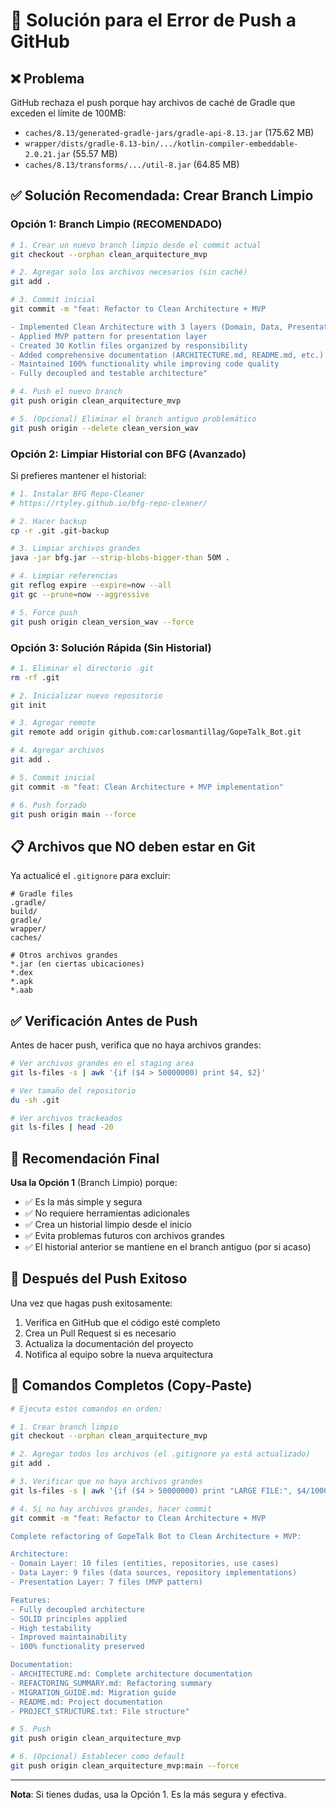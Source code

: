 # 🔧 Solución para el Error de Push a GitHub

## ❌ Problema
GitHub rechaza el push porque hay archivos de caché de Gradle que exceden el límite de 100MB:
- `caches/8.13/generated-gradle-jars/gradle-api-8.13.jar` (175.62 MB)
- `wrapper/dists/gradle-8.13-bin/.../kotlin-compiler-embeddable-2.0.21.jar` (55.57 MB)
- `caches/8.13/transforms/.../util-8.jar` (64.85 MB)

## ✅ Solución Recomendada: Crear Branch Limpio

### Opción 1: Branch Limpio (RECOMENDADO)

```bash
# 1. Crear un nuevo branch limpio desde el commit actual
git checkout --orphan clean_arquitecture_mvp

# 2. Agregar solo los archivos necesarios (sin caché)
git add .

# 3. Commit inicial
git commit -m "feat: Refactor to Clean Architecture + MVP

- Implemented Clean Architecture with 3 layers (Domain, Data, Presentation)
- Applied MVP pattern for presentation layer
- Created 30 Kotlin files organized by responsibility
- Added comprehensive documentation (ARCHITECTURE.md, README.md, etc.)
- Maintained 100% functionality while improving code quality
- Fully decoupled and testable architecture"

# 4. Push el nuevo branch
git push origin clean_arquitecture_mvp

# 5. (Opcional) Eliminar el branch antiguo problemático
git push origin --delete clean_version_wav
```

### Opción 2: Limpiar Historial con BFG (Avanzado)

Si prefieres mantener el historial:

```bash
# 1. Instalar BFG Repo-Cleaner
# https://rtyley.github.io/bfg-repo-cleaner/

# 2. Hacer backup
cp -r .git .git-backup

# 3. Limpiar archivos grandes
java -jar bfg.jar --strip-blobs-bigger-than 50M .

# 4. Limpiar referencias
git reflog expire --expire=now --all
git gc --prune=now --aggressive

# 5. Force push
git push origin clean_version_wav --force
```

### Opción 3: Solución Rápida (Sin Historial)

```bash
# 1. Eliminar el directorio .git
rm -rf .git

# 2. Inicializar nuevo repositorio
git init

# 3. Agregar remote
git remote add origin github.com:carlosmantillag/GopeTalk_Bot.git

# 4. Agregar archivos
git add .

# 5. Commit inicial
git commit -m "feat: Clean Architecture + MVP implementation"

# 6. Push forzado
git push origin main --force
```

## 📋 Archivos que NO deben estar en Git

Ya actualicé el `.gitignore` para excluir:

```
# Gradle files
.gradle/
build/
gradle/
wrapper/
caches/

# Otros archivos grandes
*.jar (en ciertas ubicaciones)
*.dex
*.apk
*.aab
```

## ✅ Verificación Antes de Push

Antes de hacer push, verifica que no haya archivos grandes:

```bash
# Ver archivos grandes en el staging area
git ls-files -s | awk '{if ($4 > 50000000) print $4, $2}'

# Ver tamaño del repositorio
du -sh .git

# Ver archivos trackeados
git ls-files | head -20
```

## 🎯 Recomendación Final

**Usa la Opción 1** (Branch Limpio) porque:
- ✅ Es la más simple y segura
- ✅ No requiere herramientas adicionales
- ✅ Crea un historial limpio desde el inicio
- ✅ Evita problemas futuros con archivos grandes
- ✅ El historial anterior se mantiene en el branch antiguo (por si acaso)

## 📝 Después del Push Exitoso

Una vez que hagas push exitosamente:

1. Verifica en GitHub que el código esté completo
2. Crea un Pull Request si es necesario
3. Actualiza la documentación del proyecto
4. Notifica al equipo sobre la nueva arquitectura

## 🚀 Comandos Completos (Copy-Paste)

```bash
# Ejecuta estos comandos en orden:

# 1. Crear branch limpio
git checkout --orphan clean_arquitecture_mvp

# 2. Agregar todos los archivos (el .gitignore ya está actualizado)
git add .

# 3. Verificar que no haya archivos grandes
git ls-files -s | awk '{if ($4 > 50000000) print "LARGE FILE:", $4/1000000 "MB", $2}'

# 4. Si no hay archivos grandes, hacer commit
git commit -m "feat: Refactor to Clean Architecture + MVP

Complete refactoring of GopeTalk Bot to Clean Architecture + MVP:

Architecture:
- Domain Layer: 10 files (entities, repositories, use cases)
- Data Layer: 9 files (data sources, repository implementations)
- Presentation Layer: 7 files (MVP pattern)

Features:
- Fully decoupled architecture
- SOLID principles applied
- High testability
- Improved maintainability
- 100% functionality preserved

Documentation:
- ARCHITECTURE.md: Complete architecture documentation
- REFACTORING_SUMMARY.md: Refactoring summary
- MIGRATION_GUIDE.md: Migration guide
- README.md: Project documentation
- PROJECT_STRUCTURE.txt: File structure"

# 5. Push
git push origin clean_arquitecture_mvp

# 6. (Opcional) Establecer como default
git push origin clean_arquitecture_mvp:main --force
```

---

**Nota**: Si tienes dudas, usa la Opción 1. Es la más segura y efectiva.
